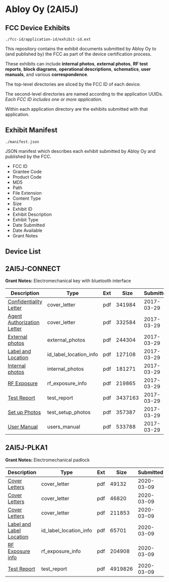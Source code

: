 # Abloy Oy (2AI5J)
## FCC Device Exhibits

```
./fcc-id/application-id/exhibit-id.ext
```

This repository contains the exhibit documents submitted by Abloy Oy to (and published by) the FCC as part of the device certification process.

These exhibits can include **internal photos**, **external photos**, **RF test reports**, **block diagrams**, **operational descriptions**, **schematics**, **user manuals**, and various **correspondence**.

The top-level directories are sliced by the FCC ID of each device.

The second-level directories are named according to the application UUIDs. *Each FCC ID includes one or more application.*

Within each application directory are the exhibits submitted with that application. 

## Exhibit Manifest

```
./manifest.json
```

JSON manifest which describes each exhibit submitted by Abloy Oy and published by the FCC.

- FCC ID
- Grantee Code
- Product Code
- MD5
- Path
- File Extension
- Content Type
- Size
- Exhibit ID
- Exhibit Description
- Exhibit Type
- Date Submitted
- Date Available
- Grant Notes

## Device List
## 2AI5J-CONNECT
**Grant Notes:** Electromechanical key with bluetooth interface

| Description | Type | Ext | Size | Submitted | Available |
| ----------- | ---- | --- | ---- | --------- | --------- |
| [Confidentiality Letter](2AI5J-CONNECT/c16c539a6f2b1368312a7e3d5035592c/3337759.pdf) | cover_letter | pdf | 341984 | 2017-03-29 | 2017-03-29 |
| [Agent Authorization Letter](2AI5J-CONNECT/c16c539a6f2b1368312a7e3d5035592c/3337782.pdf) | cover_letter | pdf | 332584 | 2017-03-29 | 2017-03-29 |
| [External photos](2AI5J-CONNECT/c16c539a6f2b1368312a7e3d5035592c/3337774.pdf) | external_photos | pdf | 244304 | 2017-03-29 | 2017-03-29 |
| [Label and Location](2AI5J-CONNECT/c16c539a6f2b1368312a7e3d5035592c/3337770.pdf) | id_label_location_info | pdf | 127108 | 2017-03-29 | 2017-03-29 |
| [Internal photos](2AI5J-CONNECT/c16c539a6f2b1368312a7e3d5035592c/3337775.pdf) | internal_photos | pdf | 181271 | 2017-03-29 | 2017-03-29 |
| [RF Exposure](2AI5J-CONNECT/c16c539a6f2b1368312a7e3d5035592c/3337785.pdf) | rf_exposure_info | pdf | 219865 | 2017-03-29 | 2017-03-29 |
| [Test Report](2AI5J-CONNECT/c16c539a6f2b1368312a7e3d5035592c/3337778.pdf) | test_report | pdf | 3437163 | 2017-03-29 | 2017-03-29 |
| [Set up Photos](2AI5J-CONNECT/c16c539a6f2b1368312a7e3d5035592c/3337786.pdf) | test_setup_photos | pdf | 357387 | 2017-03-29 | 2017-03-29 |
| [User Manual](2AI5J-CONNECT/c16c539a6f2b1368312a7e3d5035592c/3337773.pdf) | users_manual | pdf | 533788 | 2017-03-29 | 2017-03-29 |
## 2AI5J-PLKA1
**Grant Notes:** Electromechanical padlock

| Description | Type | Ext | Size | Submitted | Available |
| ----------- | ---- | --- | ---- | --------- | --------- |
| [Cover Letters](2AI5J-PLKA1/ff38abdf8185f1bced5033cd6259bb07/4642384.pdf) | cover_letter | pdf | 49132 | 2020-03-09 | 2020-03-09 |
| [Cover Letters](2AI5J-PLKA1/ff38abdf8185f1bced5033cd6259bb07/4642385.pdf) | cover_letter | pdf | 46820 | 2020-03-09 | 2020-03-09 |
| [Cover Letters](2AI5J-PLKA1/ff38abdf8185f1bced5033cd6259bb07/4642386.pdf) | cover_letter | pdf | 211853 | 2020-03-09 | 2020-03-09 |
| [Label and Label Location](2AI5J-PLKA1/ff38abdf8185f1bced5033cd6259bb07/4642389.pdf) | id_label_location_info | pdf | 65701 | 2020-03-09 | 2020-03-09 |
| [RF Exposure info](2AI5J-PLKA1/ff38abdf8185f1bced5033cd6259bb07/4642393.pdf) | rf_exposure_info | pdf | 204908 | 2020-03-09 | 2020-03-09 |
| [Test Report](2AI5J-PLKA1/ff38abdf8185f1bced5033cd6259bb07/4642397.pdf) | test_report | pdf | 4919826 | 2020-03-09 | 2020-03-09 |
